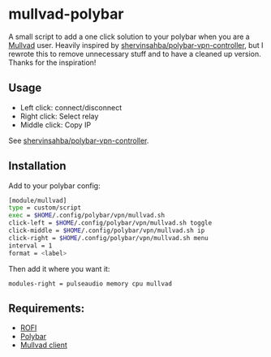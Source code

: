 # mullvad-polybar

A small script to add a one click solution to your polybar when you are a [Mullvad](https://mullvad.net) user. Heavily inspired by [shervinsahba/polybar-vpn-controller](https://github.com/shervinsahba/polybar-vpn-controller), but I rewrote this to remove unnecessary stuff and to have a cleaned up version. Thanks for the inspiration!

## Usage

* Left click: connect/disconnect
* Right click: Select relay
* Middle click: Copy IP

See [shervinsahba/polybar-vpn-controller](https://github.com/shervinsahba/polybar-vpn-controller).

## Installation

Add to your polybar config:

```bash
[module/mullvad]
type = custom/script
exec = $HOME/.config/polybar/vpn/mullvad.sh
click-left = $HOME/.config/polybar/vpn/mullvad.sh toggle
click-middle = $HOME/.config/polybar/vpn/mullvad.sh ip
click-right = $HOME/.config/polybar/vpn/mullvad.sh menu
interval = 1
format = <label>
```

Then add it where you want it:

`modules-right = pulseaudio memory cpu mullvad`


## Requirements:

* [ROFI](https://github.com/davatorium/rofi)
* [Polybar](https://github.com/polybar/polybar)
* [Mullvad client](https://mullvad.net/en/download/linux/)

